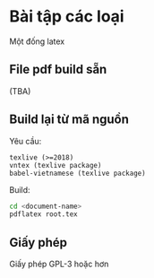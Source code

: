 # Bài tập các loại
Một đống latex

## File pdf build sẵn
(TBA)

## Build lại từ mã nguồn
Yêu cầu:
```
texlive (>=2018)
vntex (texlive package)
babel-vietnamese (texlive package)
```

Build:
```sh
cd <document-name>
pdflatex root.tex
```

## Giấy phép
Giấy phép GPL-3 hoặc hơn
